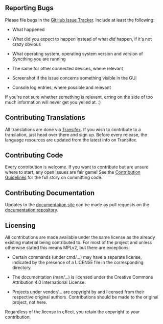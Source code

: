## Reporting Bugs

Please file bugs in the [GitHub Issue
Tracker](https://github.com/syncthing/syncthing/issues). Include at
least the following:

 - What happened

 - What did you expect to happen instead of what *did* happen, if it's
   not crazy obvious

 - What operating system, operating system version and version of
   Syncthing you are running

 - The same for other connected devices, where relevant

 - Screenshot if the issue concerns something visible in the GUI

 - Console log entries, where possible and relevant

If you're not sure whether something is relevant, erring on the side of
too much information will never get you yelled at. :)

## Contributing Translations

All translations are done via
[Transifex](https://www.transifex.com/projects/p/syncthing/). If you
wish to contribute to a translation, just head over there and sign up.
Before every release, the language resources are updated from the
latest info on Transifex.

## Contributing Code

Every contribution is welcome. If you want to contribute but are unsure
where to start, any open issues are fair game! See the [Contribution
Guidelines](https://docs.syncthing.net/dev/contributing.html) for the full
story on committing code.

## Contributing Documentation

Updates to the [documentation site](https://docs.syncthing.net/) can be
made as pull requests on the [documentation
repository](https://github.com/syncthing/docs).

## Licensing

All contributions are made available under the same license as the already
existing material being contributed to. For most of the project and unless
otherwise stated this means MPLv2, but there are exceptions:

- Certain commands (under cmd/...) may have a separate license, indicated by
  the presence of a LICENSE file in the corresponding directory.

- The documentation (man/...) is licensed under the Creative Commons
  Attribution 4.0 International License.

- Projects under vendor/... are copyright by and licensed from their
  respective original authors. Contributions should be made to the original
  project, not here.

Regardless of the license in effect, you retain the copyright to your
contribution.

